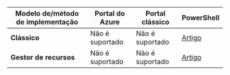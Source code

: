 | **Modelo de/método de implementação** | **Portal do Azure** | **Portal clássico** | **PowerShell** |
|---|---|---|---|
| **Clássico** | Não é suportado | Não é suportado| [Artigo](../articles/vpn-gateway/vpn-gateway-about-forced-tunneling.md) | 
| **Gestor de recursos** | Não é suportado | Não é suportado | [Artigo](../articles/vpn-gateway/vpn-gateway-forced-tunneling-rm.md)  |